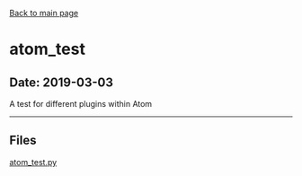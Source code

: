 [Back to main page](/)

# atom_test

## Date: 2019-03-03

A test for different plugins within Atom

-----

## Files

[atom_test.py](atom_test.py)